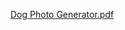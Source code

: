 [Dog Photo Generator.pdf](https://github.com/darlamward/Dog-Photo-Generator/files/12131061/Dog.Photo.Generator.pdf)
